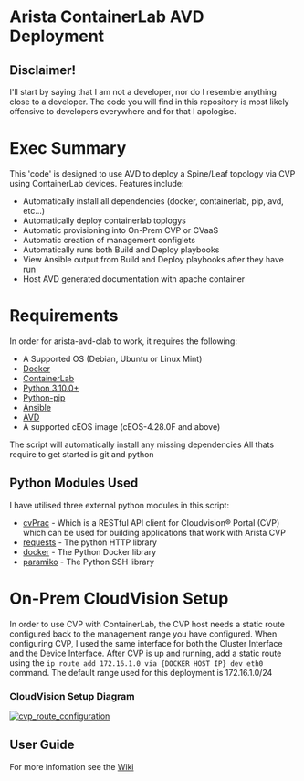 # Arista ContainerLab AVD Deployment

## Disclaimer!
I'll start by saying that I am not a developer, nor do I resemble anything close to a developer.
The code you will find in this repository is most likely offensive to developers everywhere and for that I apologise.

# Exec Summary
This 'code' is designed to use AVD to deploy a Spine/Leaf topology via CVP using ContainerLab devices.
Features include:
- Automatically install all dependencies (docker, containerlab, pip, avd, etc...)
- Automatically deploy containerlab toplogys
- Automatic provisioning into On-Prem CVP or CVaaS
- Automatic creation of management configlets
- Automatically runs both Build and Deploy playbooks
- View Ansible output from Build and Deploy playbooks after they have run
- Host AVD generated documentation with apache container

# Requirements
In order for arista-avd-clab to work, it requires the following:
 - A Supported OS (Debian, Ubuntu or Linux Mint)
 - [Docker](https://docker.com)
 - [ContainerLab](https://containerlab.dev/)
 - [Python 3.10.0+](https://www.python.org/)
 - [Python-pip](https://pypi.org/project/pip/)
 - [Ansible](https://ansible.com)
 - [AVD](https;//avd.sh)
 - A supported cEOS image (cEOS-4.28.0F and above)

The script will automatically install any missing dependencies
All thats require to get started is git and python

## Python Modules Used
I have utilised three external python modules in this script:
- [cvPrac](https://github.com/aristanetworks/cvprac) - Which is a RESTful API client for Cloudvision® Portal (CVP) which can be used for building applications that work with Arista CVP
- [requests](https://pypi.org/project/requests/) - The python HTTP library
- [docker](https://pypi.org/project/docker/) - The Python Docker library
- [paramiko](https://www.paramiko.org/) - The Python SSH library

# On-Prem CloudVision Setup
In order to use CVP with ContainerLab, the CVP host needs a static route configured back to the management range you have configured.
When configuring CVP, I used the same interface for both the Cluster Interface and the Device Interface.
After CVP is up and running, add a static route using the `ip route add 172.16.1.0 via {DOCKER HOST IP} dev eth0` command.
The default range used for this deployment is 172.16.1.0/24

### CloudVision Setup Diagram
[![cvp_route_configuration](https://github.com/user-attachments/assets/ddb68966-bc01-4fa2-b3c3-e443622bc7d3)](https://github.com/user-attachments/assets/ddb68966-bc01-4fa2-b3c3-e443622bc7d3)


## User Guide
For more infomation see the [Wiki](https://github.com/CameronPrior/avd-helper/wiki)
